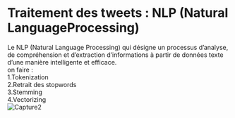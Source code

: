 # Traitement des tweets : NLP (Natural LanguageProcessing)<br>

Le NLP (Natural Language Processing) qui désigne un processus d’analyse, de compréhension et d’extraction d’informations à partir de données texte d’une manière intelligente et efficace.
<br>
on faire :<br>
1.Tokenization<br>
2.Retrait des stopwords<br>
3.Stemming<br>
4.Vectorizing<br>
![Capture2](https://user-images.githubusercontent.com/24653616/102357665-dc6e2f00-3fae-11eb-9c0e-52dc4e7552cb.PNG)



 
